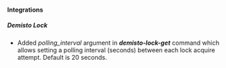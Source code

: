 
#### Integrations

##### Demisto Lock

- Added *polling_interval* argument in ***demisto-lock-get*** command which allows setting a polling interval (seconds) between each lock acquire attempt. Default is 20 seconds.
